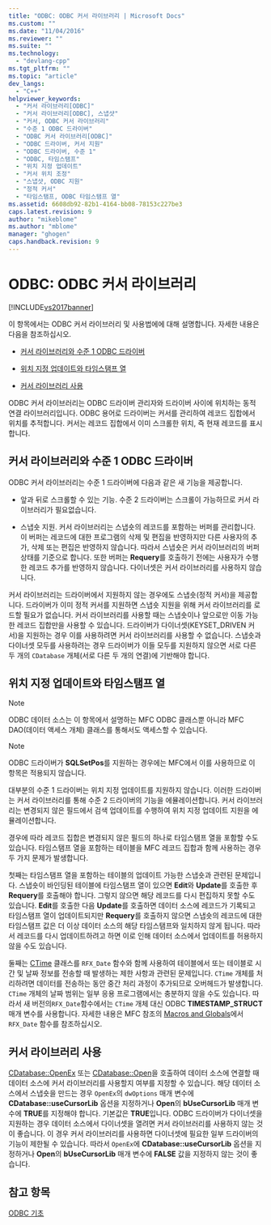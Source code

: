 ```yaml
---
title: "ODBC: ODBC 커서 라이브러리 | Microsoft Docs"
ms.custom: ""
ms.date: "11/04/2016"
ms.reviewer: ""
ms.suite: ""
ms.technology: 
  - "devlang-cpp"
ms.tgt_pltfrm: ""
ms.topic: "article"
dev_langs: 
  - "C++"
helpviewer_keywords: 
  - "커서 라이브러리[ODBC]"
  - "커서 라이브러리[ODBC], 스냅샷"
  - "커서, ODBC 커서 라이브러리"
  - "수준 1 ODBC 드라이버"
  - "ODBC 커서 라이브러리[ODBC]"
  - "ODBC 드라이버, 커서 지원"
  - "ODBC 드라이버, 수준 1"
  - "ODBC, 타임스탬프"
  - "위치 지정 업데이트"
  - "커서 위치 조정"
  - "스냅샷, ODBC 지원"
  - "정적 커서"
  - "타임스탬프, ODBC 타임스탬프 열"
ms.assetid: 6608db92-82b1-4164-bb08-78153c227be3
caps.latest.revision: 9
author: "mikeblome"
ms.author: "mblome"
manager: "ghogen"
caps.handback.revision: 9
---
```

# ODBC: ODBC 커서 라이브러리
[!INCLUDE[vs2017banner](../../assembler/inline/includes/vs2017banner.md)]

이 항목에서는 ODBC 커서 라이브러리 및 사용법에에 대해 설명합니다.  자세한 내용은 다음을 참조하십시오.  
  
-   [커서 라이브러리와 수준 1 ODBC 드라이버](#_core_the_cursor_library_and_level_1_odbc_drivers)  
  
-   [위치 지정 업데이트와 타임스탬프 열](#_core_positioned_updates_and_timestamp_columns)  
  
-   [커서 라이브러리 사용](#_core_using_the_cursor_library)  
  
 ODBC 커서 라이브러리는 ODBC 드라이버 관리자와 드라이버 사이에 위치하는 동적 연결 라이브러리입니다.  ODBC 용어로 드라이버는 커서를 관리하여 레코드 집합에서 위치를 추적합니다.  커서는 레코드 집합에서 이미 스크롤한 위치, 즉 현재 레코드를 표시합니다.  
  
##  <a name="_core_the_cursor_library_and_level_1_odbc_drivers"></a> 커서 라이브러리와 수준 1 ODBC 드라이버  
 ODBC 커서 라이브러리는 수준 1 드라이버에 다음과 같은 새 기능을 제공합니다.  
  
-   앞과 뒤로 스크롤할 수 있는 기능.  수준 2 드라이버는 스크롤이 가능하므로 커서 라이브러리가 필요없습니다.  
  
-   스냅숏 지원.  커서 라이브러리는 스냅숏의 레코드를 포함하는 버퍼를 관리합니다.  이 버퍼는 레코드에 대한 프로그램의 삭제 및 편집을 반영하지만 다른 사용자의 추가, 삭제 또는 편집은 반영하지 않습니다.  따라서 스냅숏은 커서 라이브러리의 버퍼 상태를 기준으로 합니다.  또한 버퍼는 **Requery**를 호출하기 전에는 사용자가 수행한 레코드 추가를 반영하지 않습니다.  다이너셋은 커서 라이브러리를 사용하지 않습니다.  
  
 커서 라이브러리는 드라이버에서 지원하지 않는 경우에도 스냅숏\(정적 커서\)을 제공합니다.  드라이버가 이미 정적 커서를 지원하면 스냅숏 지원을 위해 커서 라이브러리를 로드할 필요가 없습니다.  커서 라이브러리를 사용할 때는 스냅숏이나 앞으로만 이동 가능한 레코드 집합만을 사용할 수 있습니다.  드라이버가 다이너셋\(KEYSET\_DRIVEN 커서\)을 지원하는 경우 이를 사용하려면 커서 라이브러리를 사용할 수 없습니다.  스냅숏과 다이너셋 모두를 사용하려는 경우 드라이버가 이들 모두를 지원하지 않으면 서로 다른 두 개의 `CDatabase` 개체\(서로 다른 두 개의 연결\)에 기반해야 합니다.  
  
##  <a name="_core_positioned_updates_and_timestamp_columns"></a> 위치 지정 업데이트와 타임스탬프 열  
  
> [!NOTE]
>  ODBC 데이터 소스는 이 항목에서 설명하는 MFC ODBC 클래스뿐 아니라 MFC DAO\(데이터 액세스 개체\) 클래스를 통해서도 액세스할 수 있습니다.  
  
> [!NOTE]
>  ODBC 드라이버가 **SQLSetPos**를 지원하는 경우에는 MFC에서 이를 사용하므로 이 항목은 적용되지 않습니다.  
  
 대부분의 수준 1 드라이버는 위치 지정 업데이트를 지원하지 않습니다.  이러한 드라이버는 커서 라이브러리를 통해 수준 2 드라이버의 기능을 에뮬레이션합니다.  커서 라이브러리는 변경되지 않은 필드에서 검색 업데이트를 수행하여 위치 지정 업데이트 지원을 에뮬레이션합니다.  
  
 경우에 따라 레코드 집합은 변경되지 않은 필드의 하나로 타임스탬프 열을 포함할 수도 있습니다.  타임스탬프 열을 포함하는 테이블을 MFC 레코드 집합과 함께 사용하는 경우 두 가지 문제가 발생합니다.  
  
 첫째는 타임스탬프 열을 포함하는 테이블의 업데이트 가능한 스냅숏과 관련된 문제입니다.  스냅숏이 바인딩된 테이블에 타임스탬프 열이 있으면 **Edit**와 **Update**를 호출한 후 **Requery**를 호출해야 합니다.  그렇지 않으면 해당 레코드를 다시 편집하지 못할 수도 있습니다.  **Edit**를 호출한 다음 **Update**를 호출하면 데이터 소스에 레코드가 기록되고 타임스탬프 열이 업데이트되지만  **Requery**를 호출하지 않으면 스냅숏의 레코드에 대한 타임스탬프 값은 더 이상 데이터 소스의 해당 타임스탬프와 일치하지 않게 됩니다.  따라서 레코드를 다시 업데이트하려고 하면 이로 인해 데이터 소스에서 업데이트를 허용하지 않을 수도 있습니다.  
  
 둘째는 [CTime](../../atl-mfc-shared/reference/ctime-class.md) 클래스를 `RFX_Date` 함수와 함께 사용하여 테이블에서 또는 테이블로 시간 및 날짜 정보를 전송할 때 발생하는 제한 사항과 관련된 문제입니다.  `CTime` 개체를 처리하려면 데이터를 전송하는 동안 중간 처리 과정이 추가되므로 오버헤드가 발생합니다.  `CTime` 개체의 날짜 범위는 일부 응용 프로그램에서는 충분하지 않을 수도 있습니다.  따라서 새 버전의`RFX_Date`함수에서는 `CTime` 개체 대신 ODBC **TIMESTAMP\_STRUCT** 매개 변수를 사용합니다.  자세한 내용은 MFC 참조의 [Macros and Globals](../Topic/Macros,%20Global%20Functions,%20and%20Global%20Variables.md)에서 `RFX_Date` 함수를 참조하십시오.  
  
##  <a name="_core_using_the_cursor_library"></a> 커서 라이브러리 사용  
 [CDatabase::OpenEx](../Topic/CDatabase::OpenEx.md) 또는 [CDatabase::Open](../Topic/CDatabase::Open.md)을 호출하여 데이터 소스에 연결할 때 데이터 소스에 커서 라이브러리를 사용할지 여부를 지정할 수 있습니다.  해당 데이터 소스에서 스냅숏을 만드는 경우 `OpenEx`의 `dwOptions` 매개 변수에 **CDatabase::useCursorLib** 옵션을 지정하거나 **Open**의 **bUseCursorLib** 매개 변수에 **TRUE**를 지정해야 합니다. 기본값은 **TRUE**입니다.  ODBC 드라이버가 다이너셋을 지원하는 경우 데이터 소스에서 다이너셋을 열려면 커서 라이브러리를 사용하지 않는 것이 좋습니다. 이 경우 커서 라이브러리를 사용하면 다이너셋에 필요한 일부 드라이버의 기능이 제한될 수 있습니다.  따라서 `OpenEx`에 **CDatabase::useCursorLib** 옵션을 지정하거나 **Open**의 **bUseCursorLib** 매개 변수에 **FALSE** 값을 지정하지 않는 것이 좋습니다.  
  
## 참고 항목  
 [ODBC 기초](../../data/odbc/odbc-basics.md)